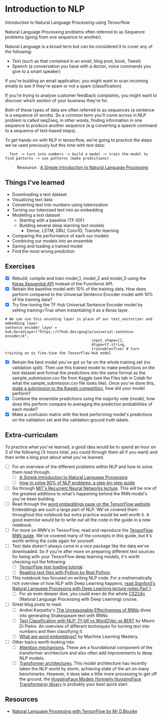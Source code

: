 # Introduction to NLP

Introduction to Natural Language Processing using Tensorflow

Natural Language Processing problems often referred to as Sequence problems (going from one sequence to another).

Natural Language is a broad term but can be considered it to cover any of the following:
- Text (such as that contained in an email, blog post, book, Tweet)
- Speech (a conversation you have with a doctor, voice commands you give to a smart speaker)

If you're building an email application, you might want to scan incoming emails to see if they're spam or not a spam (classification).

If you're trying to analyse customer feedback complaints, you might want to discover which section of your business they're for.

Both of these types of data are often referred to as sequences (a sentence is a sequence of words). So a common term you'll come across in NLP problem is called seq2seq, in other words, finding information in one sequence to produce another sequence (e.g converting a speech command to a sequence of text-based steps).

To get hands-on with NLP in tensorflow, we're going to practice the steps we've used previously but this time with text data:

      Text -> turn into numbers -> build a model -> train the model to find patterns -> use patterns (make predictions)

> **Resource** : [A Simple Introduction to Natural Language Processing](https://becominghuman.ai/a-simple-introduction-to-natural-language-processing-ea66a1747b32)

## Things I've learned

- Downloading a text dataset
- Visualizing text data
- Converting text into numbers using tokenization
- Turning our tokenized text into an embedding
- Modelling a text dataset
  - Starting with a baseline (TF-IDF)
  - Building several deep learning text models
    - Dense, LSTM, GRU, Conv1D, Transfer learning
- Comparing the performance of each our models
- Combining our models into an ensemble
- Saving and loading a trained model
- Find the most wrong prediction

## Exercises

- [x] Rebuild, compile and train model_1, model_2 and model_5 using the [Keras Sequential API](https://www.tensorflow.org/api_docs/python/tf/keras/Sequential) instead of the Functional API.
- [x] Retrain the baseline model with 10% of the training data. How does perform compared to the Universal Sentence Encoder model with 10% of the training data?
- [x] Try fine-tuning the TF Hub Universal Sentence Encoder model by setting training=True when instantiating it as a Keras layer.

```
# We can use this encoding layer in place of our text_vectorizer and embedding layer
sentence_encoder_layer = hub.KerasLayer("https://tfhub.dev/google/universal-sentence-encoder/4",
                                        input_shape=[],
                                        dtype=tf.string,
                                        trainable=True) # turn training on to fine-tune the TensorFlow Hub model
```
- [x] Retrain the best model you've got so far on the whole training set (no validation split). Then use this trained model to make predictions on the test dataset and format the predictions into the same format as the sample_submission.csv file from Kaggle (see the Files tab in Colab for what the sample_submission.csv file looks like). Once you've done this, [make a submission to the Kaggle competition](https://www.kaggle.com/c/nlp-getting-started/data), how did your model perform?
- [x] Combine the ensemble predictions using the majority vote (mode), how does this perform compare to averaging the prediction probabilities of each model?
- [x] Make a confusion matrix with the best performing model's predictions on the validation set and the validation ground truth labels.

## Extra-curriculam

To practice what you've learned, a good idea would be to spend an hour on 3 of the following (3-hours total, you could through them all if you want) and then write a blog post about what you've learned.

- [ ] For an overview of the different problems within NLP and how to solve them read through:
  - [ ] [A Simple Introduction to Natural Language Processing](https://becominghuman.ai/a-simple-introduction-to-natural-language-processing-ea66a1747b32)
  - [ ] [How to solve 90% of NLP problems: a step-by-step guide](https://blog.insightdatascience.com/how-to-solve-90-of-nlp-problems-a-step-by-step-guide-fda605278e4e)
- [ ] Go through [MIT's Recurrent Neural Networks lecture](https://youtu.be/SEnXr6v2ifU). This will be one of the greatest additions to what's happening behind the RNN model's you've been building.
- [ ] Read through the [word embeddings page on the TensorFlow website](https://www.tensorflow.org/tutorials/text/word_embeddings). Embeddings are such a large part of NLP. We've covered them throughout this notebook but extra practice would be well worth it. A good exercise would be to write out all the code in the guide in a new notebook.
- [ ] For more on RNN's in TensorFlow, read and reproduce the [TensorFlow RNN guide](https://www.tensorflow.org/guide/keras/rnn). We've covered many of the concepts in this guide, but it's worth writing the code again for yourself.
- [ ] Text data doesn't always come in a nice package like the data we've downloaded. So if you're after more on preparing different text sources for being with your TensorFlow deep learning models, it's worth checking out the following:
  - [ ] [TensorFlow text loading tutorial](https://www.tensorflow.org/tutorials/load_data/text).
  - [ ] [Reading text files with Python by Real Python](https://realpython.com/read-write-files-python/).
- [ ] This notebook has focused on writing NLP code. For a mathematically rich overview of how NLP with Deep Learning happens, [read Stanford's Natural Language Processing with Deep Learning lecture notes Part 1](https://web.stanford.edu/class/cs224n/readings/cs224n-2019-notes01-wordvecs1.pdf).
  - [ ] For an even deeper dive, you could even do the whole [CS224n](http://web.stanford.edu/class/cs224n/) (Natural Language Processing with Deep Learning) course.
- [ ] Great blog posts to read:
  - [ ] Andrei Karpathy's [The Unreasonable Effectiveness of RNNs](https://karpathy.github.io/2015/05/21/rnn-effectiveness/) dives into generating Shakespeare text with RNNs.
  - [ ] [Text Classification with NLP: Tf-Idf vs Word2Vec vs BERT](https://towardsdatascience.com/text-classification-with-nlp-tf-idf-vs-word2vec-vs-bert-41ff868d1794) by Mauro Di Pietro. An overview of different techniques for turning text into numbers and then classifying it.
  - [ ] [What are word embeddings?](https://machinelearningmastery.com/what-are-word-embeddings/) by Machine Learning Mastery.
- [ ] Other topics worth looking into:
  - [ ] [Attention mechanisms](https://jalammar.github.io/visualizing-neural-machine-translation-mechanics-of-seq2seq-models-with-attention/). These are a foundational component of the transformer architecture and also often add improvements to deep NLP models.
  - [ ] [Transformer architectures](http://jalammar.github.io/illustrated-transformer/). This model architecture has recently taken the NLP world by storm, achieving state of the art on many benchmarks. However, it does take a little more processing to get off the ground, the [HuggingFace Models (formerly HuggingFace Transformers) library](https://huggingface.co/models/) is probably your best quick start.

## Resources
- [Natural Language Processing with TensorFlow by Mr D.Bourke](https://dev.mrdbourke.com/tensorflow-deep-learning/08_introduction_to_nlp_in_tensorflow/)
